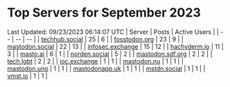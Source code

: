 # Top Servers for September 2023
Last Updated: 09/23/2023 06:14:07 UTC
| Server | Posts | Active Users |
| -- | -- | -- |
| [techhub.social](https://techhub.social/tags/PowerShell) | 25 | 6 |
| [fosstodon.org](https://fosstodon.org/tags/PowerShell) | 23 | 9 |
| [mastodon.social](https://mastodon.social/tags/PowerShell) | 22 | 13 |
| [infosec.exchange](https://infosec.exchange/tags/PowerShell) | 15 | 12 |
| [hachyderm.io](https://hachyderm.io/tags/PowerShell) | 11 | 3 |
| [masto.ai](https://masto.ai/tags/PowerShell) | 6 | 1 |
| [norden.social](https://norden.social/tags/PowerShell) | 5 | 2 |
| [mastodon.sdf.org](https://mastodon.sdf.org/tags/PowerShell) | 2 | 2 |
| [tech.lgbt](https://tech.lgbt/tags/PowerShell) | 2 | 2 |
| [ioc.exchange](https://ioc.exchange/tags/PowerShell) | 1 | 1 |
| [mastodon.nu](https://mastodon.nu/tags/PowerShell) | 1 | 1 |
| [mastodon.uno](https://mastodon.uno/tags/PowerShell) | 1 | 1 |
| [mastodonapp.uk](https://mastodonapp.uk/tags/PowerShell) | 1 | 1 |
| [mstdn.social](https://mstdn.social/tags/PowerShell) | 1 | 1 |
| [vmst.io](https://vmst.io/tags/PowerShell) | 1 | 1 |
